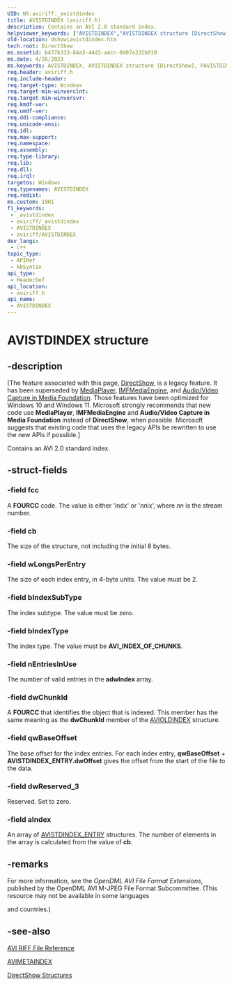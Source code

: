 ```yaml
---
UID: NS:aviriff._avistdindex
title: AVISTDINDEX (aviriff.h)
description: Contains an AVI 2.0 standard index.
helpviewer_keywords: ["AVISTDINDEX","AVISTDINDEX structure [DirectShow]","PAVISTDINDEX","PAVISTDINDEX structure pointer [DirectShow]","aviriff/AVISTDINDEX","aviriff/PAVISTDINDEX","dshow.avistdindex"]
old-location: dshow\avistdindex.htm
tech.root: DirectShow
ms.assetid: b437b333-84a3-44d3-a4cc-0d07a331b010
ms.date: 4/26/2023
ms.keywords: AVISTDINDEX, AVISTDINDEX structure [DirectShow], PAVISTDINDEX, PAVISTDINDEX structure pointer [DirectShow], aviriff/AVISTDINDEX, aviriff/PAVISTDINDEX, dshow.avistdindex
req.header: aviriff.h
req.include-header: 
req.target-type: Windows
req.target-min-winverclnt: 
req.target-min-winversvr: 
req.kmdf-ver: 
req.umdf-ver: 
req.ddi-compliance: 
req.unicode-ansi: 
req.idl: 
req.max-support: 
req.namespace: 
req.assembly: 
req.type-library: 
req.lib: 
req.dll: 
req.irql: 
targetos: Windows
req.typenames: AVISTDINDEX
req.redist: 
ms.custom: 19H1
f1_keywords:
 - _avistdindex
 - aviriff/_avistdindex
 - AVISTDINDEX
 - aviriff/AVISTDINDEX
dev_langs:
 - c++
topic_type:
 - APIRef
 - kbSyntax
api_type:
 - HeaderDef
api_location:
 - aviriff.h
api_name:
 - AVISTDINDEX
---
```


# AVISTDINDEX structure


## -description

\[The feature associated with this page, [DirectShow](/windows/win32/directshow/directshow), is a legacy feature. It has been superseded by [MediaPlayer](/uwp/api/Windows.Media.Playback.MediaPlayer), [IMFMediaEngine](/windows/win32/api/mfmediaengine/nn-mfmediaengine-imfmediaengine), and [Audio/Video Capture in Media Foundation](windows/win32/medfound/audio-video-capture-in-media-foundation). Those features have been optimized for Windows 10 and Windows 11. Microsoft strongly recommends that new code use **MediaPlayer**, **IMFMediaEngine** and **Audio/Video Capture in Media Foundation** instead of **DirectShow**, when possible. Microsoft suggests that existing code that uses the legacy APIs be rewritten to use the new APIs if possible.\]

Contains an AVI 2.0 standard index.

## -struct-fields

### -field fcc

A <b>FOURCC</b> code. The value is either  'indx' or '<i>nn</i>ix', where <i>nn</i> is the stream number.

### -field cb

The size of the structure, not including the initial 8 bytes.

### -field wLongsPerEntry

The size of each index entry, in 4-byte units. The value must be 2.

### -field bIndexSubType

The index subtype. The value must be zero.

### -field bIndexType

The index type. The value must be <b>AVI_INDEX_OF_CHUNKS</b>.

### -field nEntriesInUse

The number of valid entries in the <b>adwIndex</b> array.

### -field dwChunkId

A <b>FOURCC</b> that identifies the object that is indexed. This member has the same meaning as the <b>dwChunkId</b>  member of the <a href="/previous-versions/ms779634(v=vs.85)">AVIOLDINDEX</a> structure.

### -field qwBaseOffset

The base offset for the index entries. For each index entry, <b>qwBaseOffset</b> + <b>AVISTDINDEX_ENTRY.dwOffset</b> gives the offset from the start of the file to the data.

### -field dwReserved_3

Reserved. Set to zero.

### -field aIndex

An array of <a href="/previous-versions/windows/desktop/api/aviriff/ns-aviriff-avistdindex_entry">AVISTDINDEX_ENTRY</a> structures. The number of elements in the array is calculated from the value of <b>cb</b>.

## -remarks

For more information, see the <i>OpenDML AVI File Format Extensions</i>, published by the OpenDML AVI M-JPEG File Format Subcommittee. (This resource may not be available in some languages 

and countries.)

## -see-also

<a href="/windows/desktop/DirectShow/avi-riff-file-reference">AVI RIFF File Reference</a>



<a href="/previous-versions/windows/desktop/api/aviriff/ns-aviriff-avimetaindex">AVIMETAINDEX</a>



<a href="/windows/desktop/DirectShow/directshow-structures">DirectShow Structures</a>